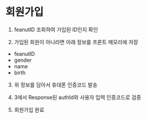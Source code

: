 # 회원가입

1. feanutID 조회하여 가입된 ID인지 확인

2. 가입된 회원이 아니라면 아래 정보를 프론트 메모리에 저장

- feanutID
- gender
- name
- birth

3. 위 정보를 담아서 휴대폰 인증코드 발송

4. 3에서 Response된 authId와 사용자 입력 인증코드로 검증

5. 회원가입 완료
